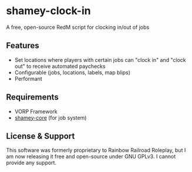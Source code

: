 # shamey-clock-in

A free, open-source RedM script for clocking in/out of jobs

## Features
- Set locations where players with certain jobs can "clock in" and "clock out" to receive automated paychecks
- Configurable (jobs, locations, labels, map blips)
- Performant

## Requirements
- VORP Framework
- [shamey-core](https://github.com/ShameyWinehouse/shamey-core) (for job system)

## License & Support
This software was formerly proprietary to Rainbow Railroad Roleplay, but I am now releasing it free and open-source under GNU GPLv3. I cannot provide any support.
